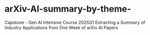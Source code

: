 # arXiv-AI-summary-by-theme-
Capstone  - Gen AI Intensive Course 2025Q1    Extracting a Summary of Industry Applications from One Week of arXiv AI Papers  
